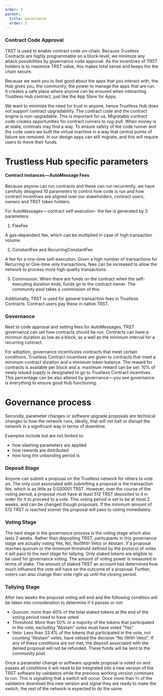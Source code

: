 ```yaml
---
order: 3
parent:
  title: Governance
  order: 3
---
```


### Contract Code Approval
TRST is used to enable contract code on-chain. Because Trustless Contracts are highly programmable on a block-level, we minimize any attack possibilities by governance code approval. As the incentives of TRST holders is to maximize TRST value, this makes total sense and keeps the the chain secure.

Because we want you to feel good about the apps that you interact with, the Hub gives you, the community, the power to manage the apps that are run. It creates a safe place where anyone can be ensured when interacting Trustless Hub contract, just like the App Store for Apps.

We want to minimize the need for trust in anyone, hence Trustless Hub does not support contract upgradability. The contract code and the contract engine is non-upgradable. This is important for us. Migratable contract code creates opportunities for contract runners to rug-pull. When money is at stake, criminals may find a way. To ensure safety of the code runner and the code users we built the virtual machine in a way that central points of failure are removed. In our design apps can still migrate, and this will require users to move their funds. 



# Trustless Hub specific parameters


#### Contract instances — AutoMessage Fees
Because anyone can run contracts and these can run recurrently, we have carefully designed 10 parameters to control how code is run and how contract incentives are aligned over our stakeholders, contract users, owners and TRST token holders.

For AutoMessages — contract self-execution-  the fee is generated by 3 parameters:

1. FlexFee

A gas-dependent fee, which can be multiplied in case of high transaction volume.

2. ConstantFee and RecurringConstantFee

A fee for a one-time self-execution. Given a high number of transactions for Recurring or One-time only transactions, fees can be increased to allow the network to process more high quality transactions.

3. Commission. When there are funds on the contract when the self-executing duration ends, funds go to the contract owner. The community pool takes a commission of this.

Additionally, TRST is used for general transaction fees in Trustless Contracts. Contract users pay these in native TRST.

### Governance
Next to code approval and setting fees for AutoMessages, TRST governance can set how contracts should be run. Contracts can have a minimun duration as low as a block, as a well as the minimum interval for a recurring contract.

For adoption, governance incentivizes contracts that meet certain conditions. Trustless Contract incentives are given to contracts that meet a minimum contract duration and a minimum token balance. The reward for contracts is available per block and a. maximum reward can be set. 10% of newly issued supply is designated to go to Trustless Contract incentives. This percentage can be also altered by governance — you see governance is everything to ensure good Hub functioning. 



# Governance process

Secondly, parameter changes or software upgrade proposals are technical changes to how the network runs, ideally, that will not halt or disrupt the network in a significant way in terms of downtime.

Examples include but are not limited to:


- how slashing parameters are applied
- how rewards are distributed
- how long the unbonding period is



### Deposit Stage

Anyone can submit a proposal on the Trustless network for others to vote on. The only cost associated with submitting a proposal is the transaction fee, which is as little as 0.000001 TRST. However, over the course of the voting period, a proposal must have at least 512 TRST deposited to it in order for it to proceed to a vote. This voting period is set to be at most 2 weeks, and can be changed though proposals. If the minimum amount of 512 TRST is reached sooner the proposal will pass to voting immediately. 

### Voting Stage

The next stage in the governance process is the voting stage which also lasts 2 weeks. Rather than depositing TRST, participants in this governance stage are actually voting Yes, No, No(With Veto) or Abstain. If a proposal reaches quorum or the minimum threshold defined by the protocol of votes it will pass to the next stage for tallying. Only staked tokens are eligible to be used for governance voting. The amount of voting power is measured in terms of stake. The amount of staked TRST an account has determines how much influence the vote will have on the outcome of a proposal. Further, voters can also change their vote right up until the closing period.

### Tallying Stage

After two weeks the proposal voting will end and the following condition will be taken into consideration to determine if it passes or not:

- Quorum: 
more than 40% of the total staked tokens at the end of the voting period need to have voted
- Threshold: 
More than 50% or a majority of the tokens that participated in the vote, excluding “Abstain” votes must have voted “Yes”
- Veto: 
Less than 33.4% of the tokens that participated in the vote, not counting “Abstain” votes, have vetoed the decision “No (With Veto)”.
If any of these conditions are not met, the deposit associated with the denied proposal will not be refunded. These funds will be sent to the community pool.

Once a parameter change or software upgrade proposal is voted on and passes all conditions it will need to be integrated into a new version of the TRST software by validators while the previous working version continues to run. This is signalling that a switch will occur. Once more than 2⁄3 of the validators download this new version and signal they are ready to make the switch, the rest of the network is expected to do the same.
